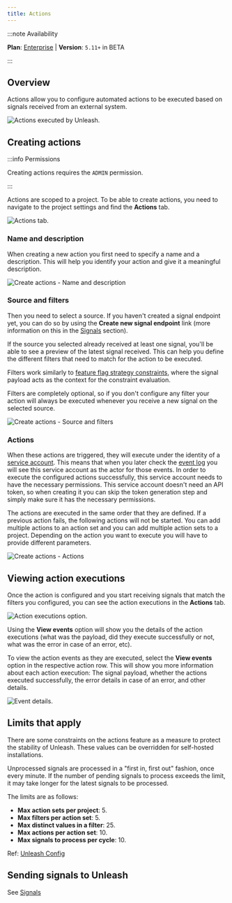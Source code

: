```yaml
---
title: Actions
---
```


:::note Availability


**Plan**: [Enterprise](https://www.getunleash.io/pricing) | **Version**: `5.11+` in BETA

:::

## Overview

Actions allow you to configure automated actions to be executed based on signals received from an external system.

![Actions executed by Unleash.](/img/actions/action-execution.png)

## Creating actions

:::info Permissions

Creating actions requires the `ADMIN` permission.

:::

Actions are scoped to a project. To be able to create actions, you need to navigate to the project settings and find the **Actions** tab.

![Actions tab.](/img/actions/actions-tab.png)

### Name and description
When creating a new action you first need to specify a name and a description. This will help you identify your action and give it a meaningful description.

![Create actions - Name and description](/img/actions/create-actions-name-and-description.png)

### Source and filters

Then you need to select a source. If you haven't created a signal endpoint yet, you can do so by using the **Create new signal endpoint** link (more information on this in the [Signals](./signals.md) section).

If the source you selected already received at least one signal, you'll be able to see a preview of the latest signal received. This can help you define the different filters that need to match for the action to be executed.

Filters work similarly to [feature flag strategy constraints](./strategy-constraints.md), where the signal payload acts as the context for the constraint evaluation.

Filters are completely optional, so if you don't configure any filter your action will always be executed whenever you receive a new signal on the selected source.

![Create actions - Source and filters](/img/actions/create-actions-source-and-filters.png)

### Actions

When these actions are triggered, they will execute under the identity of a [service account](./service-accounts.md). This means that when you later check the [event log](./event-log) you will see this service account as the actor for those events. In order to execute the configured actions successfully, this service account needs to have the necessary permissions. This service account doesn't need an API token, so when creating it you can skip the token generation step and simply make sure it has the necessary permissions.

The actions are executed in the same order that they are defined. If a previous action fails, the following actions will not be started. You can add multiple actions to an action set and you can add multiple action sets to a project. Depending on the action you want to execute you will have to provide different parameters.

![Create actions - Actions](/img/actions/create-actions-actions.png)

## Viewing action executions

Once the action is configured and you start receiving signals that match the filters you configured, you can see the action executions in the **Actions** tab.

![Action executions option.](/img/actions/view-events.png)

Using the **View events** option will show you the details of the action executions (what was the payload, did they execute successfully or not, what was the error in case of an error, etc).

To view the action events as they are executed, select the **View events** option in the respective action row. This will show you more information about each action execution: The signal payload, whether the actions executed successfully, the error details in case of an error, and other details.

![Event details.](/img/actions/action-execution-log.png)

## Limits that apply
There are some constraints on the actions feature as a measure to protect the stability of Unleash. These values can be overridden for self-hosted installations.

Unprocessed signals are processed in a "first in, first out" fashion, once every minute. If the number of pending signals to process exceeds the limit, it may take longer for the latest signals to be processed.

The limits are as follows:

- **Max action sets per project**: 5.
- **Max filters per action set**: 5.
- **Max distinct values in a filter**: 25.
- **Max actions per action set**: 10.
- **Max signals to process per cycle**: 10.

Ref: [Unleash Config](https://github.com/Unleash/unleash/blob/859fe098fedc261d646833012d9d408039491075/src/lib/create-config.ts#L577-L604)

## Sending signals to Unleash
See [Signals](./signals.md)
